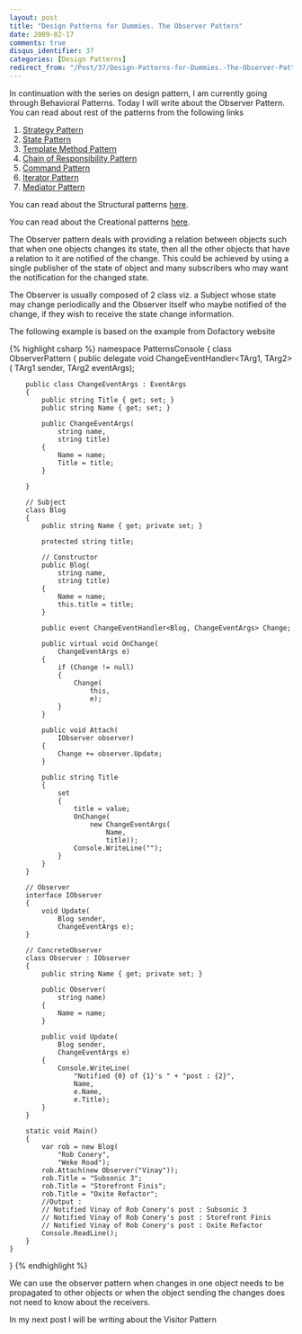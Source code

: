 ```yaml
---
layout: post
title: "Design Patterns for Dummies. The Observer Pattern"
date: 2009-02-17
comments: true
disqus_identifier: 37
categories: [Design Patterns]
redirect_from: "/Post/37/Design-Patterns-for-Dummies.-The-Observer-Pattern.aspx/"
---
```

In continuation with the series on design pattern, I am currently going
through Behavioral Patterns. Today I will write about the Observer
Pattern. You can read about rest of the patterns from the following
links
<!--more-->
1.  [Strategy
    Pattern](/2009/01/12/Design-Patterns-for-Dummies.-The-Strategy-Pattern/)
2.  [State
    Pattern](/2009/01/15/Design-Patterns-for-Dummies.-The-State-Pattern/)
3.  [Template Method
    Pattern](/2009/01/19/Design-Patterns-for-Dummies.-The-Template-Method-Pattern/)
4.  [Chain of Responsibility
    Pattern](/2009/01/22/Design-Patterns-for-Dummies.-The-Chain-of-Responsibility-Pattern/)
5.  [Command
    Pattern](/2009/02/02/Design-Patterns-for-Dummies.-The-Command-Pattern/)
6.  [Iterator
    Pattern](/2009/02/05/Design-Patterns-for-Dummies.-The-Iterator-Pattern/)
7.  [Mediator
    Pattern](/2009/02/09/Design-Patterns-for-Dummies.-The-Mediator-Pattern/)

You can read about the Structural patterns
[here](/2008/12/15/Structural-Design-Patterns/).

You can read about the Creational patterns
[here](/2009/01/12/Creational-Design-Patterns/).

The Observer pattern deals with providing a relation between objects
such that when one objects changes its state, then all the other objects
that have a relation to it are notified of the change. This could be
achieved by using a single publisher of the state of object and many
subscribers who may want the notification for the changed state.

The Observer is usually composed of 2 class viz. a Subject whose state
may change periodically and the Observer itself who maybe notified of
the change, if they wish to receive the state change information.

The following example is based on the example from Dofactory website

{% highlight csharp %}
namespace PatternsConsole
{
    class ObserverPattern
    {
        public delegate void ChangeEventHandler<TArg1, TArg2>(
            TArg1 sender,
            TArg2 eventArgs);

        public class ChangeEventArgs : EventArgs
        {
            public string Title { get; set; }
            public string Name { get; set; }

            public ChangeEventArgs(
                string name,
                string title)
            {
                Name = name;
                Title = title;
            }

        }

        // Subject
        class Blog
        {
            public string Name { get; private set; }

            protected string title;

            // Constructor
            public Blog(
                string name,
                string title)
            {
                Name = name;
                this.title = title;
            }

            public event ChangeEventHandler<Blog, ChangeEventArgs> Change;

            public virtual void OnChange(
                ChangeEventArgs e)
            {
                if (Change != null)
                {
                    Change(
                        this,
                        e);
                }
            }

            public void Attach(
                IObserver observer)
            {
                Change += observer.Update;
            }

            public string Title
            {
                set
                {
                    title = value;
                    OnChange(
                        new ChangeEventArgs(
                            Name,
                            title));
                    Console.WriteLine("");
                }
            }
        }

        // Observer
        interface IObserver
        {
            void Update(
                Blog sender,
                ChangeEventArgs e);
        }

        // ConcreteObserver
        class Observer : IObserver
        {
            public string Name { get; private set; }

            public Observer(
                string name)
            {
                Name = name;
            }

            public void Update(
                Blog sender,
                ChangeEventArgs e)
            {
                Console.WriteLine(
                    "Notified {0} of {1}'s " + "post : {2}",
                    Name,
                    e.Name,
                    e.Title);
            }
        }

        static void Main()
        {
            var rob = new Blog(
                "Rob Conery",
                "Weke Road");
            rob.Attach(new Observer("Vinay"));
            rob.Title = "Subsonic 3";
            rob.Title = "Storefront Finis";
            rob.Title = "Oxite Refactor";
            //Output :
            // Notified Vinay of Rob Conery's post : Subsonic 3
            // Notified Vinay of Rob Conery's post : Storefront Finis
            // Notified Vinay of Rob Conery's post : Oxite Refactor
            Console.ReadLine();
        }
    }
}
{% endhighlight %}

We can use the observer pattern when changes in one object needs to be
propagated to other objects or when the object sending the changes does
not need to know about the receivers.

In my next post I will be writing about the Visitor Pattern

